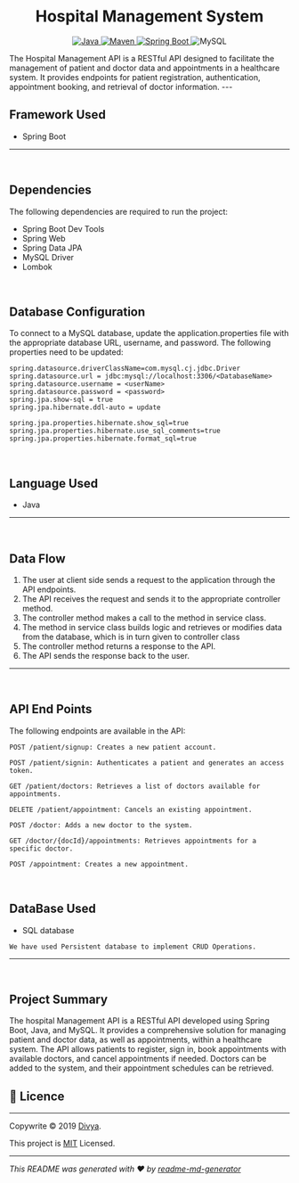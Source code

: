 <h1 align = "center"> Hospital Management System </h1>

<p align="center">
<a href="Java url">
    <img alt="Java" src="https://img.shields.io/badge/Java->=8-darkblue.svg" />
</a>
<a href="Maven url" >
    <img alt="Maven" src="https://img.shields.io/badge/maven-3.0.5-brightgreen.svg" />
</a>
<a href="Spring Boot url" >
    <img alt="Spring Boot" src="https://img.shields.io/badge/Spring Boot-3.0.6-brightgreen.svg" />
</a>
  
<a >
    <img alt="MySQL" src="https://img.shields.io/badge/MySQL-blue.svg">
</a>
</p>
The Hospital Management API is a RESTful API designed to facilitate the management of patient and doctor data and appointments in a healthcare system. It provides endpoints for patient registration, authentication, appointment booking, and retrieval of doctor information.
---
<br>

## Framework Used
* Spring Boot

---
<br>

## Dependencies
The following dependencies are required to run the project:

* Spring Boot Dev Tools
* Spring Web
* Spring Data JPA
* MySQL Driver
* Lombok

<br>

## Database Configuration
To connect to a MySQL database, update the application.properties file with the appropriate database URL, username, and password. The following properties need to be updated:
```
spring.datasource.driverClassName=com.mysql.cj.jdbc.Driver
spring.datasource.url = jdbc:mysql://localhost:3306/<DatabaseName>
spring.datasource.username = <userName>
spring.datasource.password = <password>
spring.jpa.show-sql = true
spring.jpa.hibernate.ddl-auto = update

spring.jpa.properties.hibernate.show_sql=true
spring.jpa.properties.hibernate.use_sql_comments=true
spring.jpa.properties.hibernate.format_sql=true

```
<br>

## Language Used
* Java

---
<br>

## Data Flow

1. The user at client side sends a request to the application through the API endpoints.
2. The API receives the request and sends it to the appropriate controller method.
3. The controller method makes a call to the method in service class.
4. The method in service class builds logic and retrieves or modifies data from the database, which is in turn given to controller class
5. The controller method returns a response to the API.
6. The API sends the response back to the user.

---

<br>


## API End Points 

The following endpoints are available in the API:
```
POST /patient/signup: Creates a new patient account.

POST /patient/signin: Authenticates a patient and generates an access token.

GET /patient/doctors: Retrieves a list of doctors available for appointments.

DELETE /patient/appointment: Cancels an existing appointment.

POST /doctor: Adds a new doctor to the system.

GET /doctor/{docId}/appointments: Retrieves appointments for a specific doctor.

POST /appointment: Creates a new appointment.
```

<br>

## DataBase Used
* SQL database
```
We have used Persistent database to implement CRUD Operations.
```
---
<br>

## Project Summary
The hospital Management API is a RESTful API developed using Spring Boot, Java, and MySQL. It provides a comprehensive solution for managing patient and doctor data, as well as appointments, within a healthcare system. The API allows patients to register, sign in, book appointments with available doctors, and cancel appointments if needed. Doctors can be added to the system, and their appointment schedules can be retrieved.



## 📝 Licence
---
Copywrite © 2019  [Divya]().

This project is [MIT]() Licensed.
 
---
_This README was generated with ❤️  by [readme-md-generator]()_

